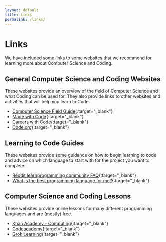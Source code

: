 ```yaml
---
layout: default
title: Links
permalink: /links/
---
```


# Links

We have included some links to some websites that we recommend for learning more about Computer Science and Coding. 

## General Computer Science and Coding Websites

These websites provide an overview of the field of Computer Science and what Coding can be used for. 
They also provide links to other websites and activities that will help you learn to Code.

- [Computer Science Field Guide](http://csfieldguide.org.nz/en/index.html){:target="_blank"}
- [Made with Code](https://www.madewithcode.com/){:target="_blank"}
- [Careers with Code](https://careerswithstem.com/code/){:target="_blank"}
- [Code.org](https://code.org/student){:target="_blank"}

## Learning to Code Guides

These websites provide some guidance on how to begin learning to code and advice on which language to start with for the project you want to complete.

- [Reddit learnprogramming community FAQ](https://www.reddit.com/r/learnprogramming/wiki/faq){:target="_blank"}
- [What is the best programming language for me?](http://www.bestprogramminglanguagefor.me/){:target="_blank"}

## Computer Science and Coding Lessons

These websites provide online lessons for many different programming languages and are (mostly) free.

- [Khan Academy - Computing](https://www.khanacademy.org/computing/){:target="_blank"}
- [Codeacademy](https://www.codecademy.com/){:target="_blank"}
- [Grok Learning](https://groklearning.com/){:target="_blank"}
